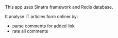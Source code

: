 This app uses Sinatra framework and Redis database.

It analyse IT articles form onliner.by:
 - parse comments for added link
 - rate all comments
